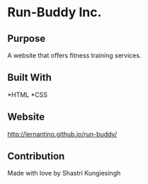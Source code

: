# Run-Buddy Inc.

## Purpose
A website that offers fitness training services.

## Built With
*HTML
*CSS

## Website
http://lernantino.github.io/run-buddy/

## Contribution
Made with love by Shastri Kungiesingh
